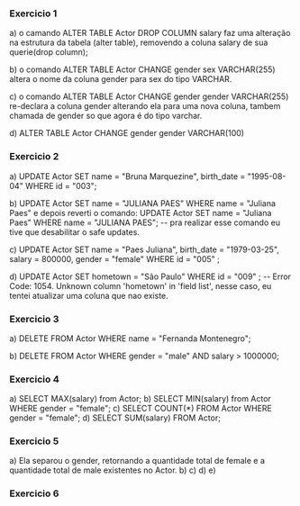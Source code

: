### Exercicio 1

a) o camando ALTER TABLE Actor DROP COLUMN salary faz uma alteração na estrutura da tabela (alter table), removendo a coluna salary de sua querie(drop column);

b) o comando ALTER TABLE Actor CHANGE gender sex VARCHAR(255) altera o nome da coluna gender para sex do tipo VARCHAR.

c) o comando ALTER TABLE Actor CHANGE gender gender VARCHAR(255) re-declara a coluna gender alterando ela para uma nova coluna, tambem chamada de gender so que agora é do tipo varchar.

d) ALTER TABLE Actor CHANGE gender gender VARCHAR(100)

### Exercicio 2 

a) UPDATE Actor SET name = "Bruna Marquezine", birth_date = "1995-08-04" WHERE id = "003"; 

b) UPDATE Actor SET name = "JULIANA PAES" WHERE name = "Juliana Paes"
e depois reverti o comando: UPDATE Actor SET name = "Juliana Paes" WHERE name = "JULIANA PAES"; 
-- pra realizar esse comando eu tive que desabilitar o safe updates.

c) UPDATE Actor SET name = "Paes Juliana", birth_date = "1979-03-25", salary = 800000, gender = "female" WHERE id = "005" ;

d) UPDATE Actor SET hometown = "São Paulo" WHERE id = "009"	;
-- Error Code: 1054. Unknown column 'hometown' in 'field list', nesse caso, eu tentei atualizar uma coluna que nao existe.


### Exercicio 3

a) DELETE FROM Actor WHERE name = "Fernanda Montenegro";

b) DELETE FROM Actor WHERE gender = "male" AND salary > 1000000;

### Exercicio 4

a) SELECT MAX(salary) from Actor;
b) SELECT MIN(salary) from Actor WHERE gender = "female";
c) SELECT COUNT(*) FROM Actor WHERE gender = "female";
d) SELECT SUM(salary) FROM Actor;


### Exercicio 5

a) Ela separou o gender, retornando a quantidade total de female e a quantidade total de male existentes no Actor.
b) 
c)
d)
e)

### Exercicio 6 